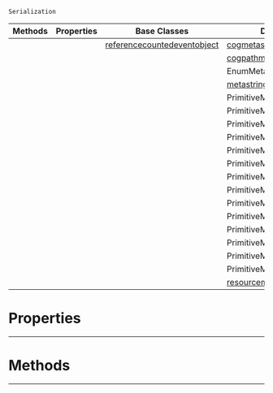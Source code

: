  `Serialization`

|Methods|Properties|Base Classes|Derived Classes|
|---|---|---|---|
| | |[referencecountedeventobject](https://github.com/PlasmaEngine/PlasmaDocs/tree/master/docs/C%2B%2B/code_reference/class_reference/referencecountedeventobject.markdown)|[cogmetaserialization](https://github.com/PlasmaEngine/PlasmaDocs/tree/master/docs/C%2B%2B/code_reference/class_reference/cogmetaserialization.markdown)|
| | | |[cogpathmetaserialization](https://github.com/PlasmaEngine/PlasmaDocs/tree/master/docs/C%2B%2B/code_reference/class_reference/cogpathmetaserialization.markdown)|
| | | |EnumMetaSerialization|
| | | |[metastringserialization](https://github.com/PlasmaEngine/PlasmaDocs/tree/master/docs/C%2B%2B/code_reference/class_reference/metastringserialization.markdown)|
| | | |PrimitiveMetaSerializationBoolean|
| | | |PrimitiveMetaSerializationInteger|
| | | |PrimitiveMetaSerializationInteger2|
| | | |PrimitiveMetaSerializationInteger3|
| | | |PrimitiveMetaSerializationInteger4|
| | | |PrimitiveMetaSerializationMat2|
| | | |PrimitiveMetaSerializationMat3|
| | | |PrimitiveMetaSerializationMat4|
| | | |PrimitiveMetaSerializationQuat|
| | | |PrimitiveMetaSerializationReal|
| | | |PrimitiveMetaSerializationReal2|
| | | |PrimitiveMetaSerializationReal3|
| | | |PrimitiveMetaSerializationReal4|
| | | |PrimitiveMetaSerializationString|
| | | |[resourcemetaserialization](https://github.com/PlasmaEngine/PlasmaDocs/tree/master/docs/C%2B%2B/code_reference/class_reference/resourcemetaserialization.markdown)|


 #  Properties


---  
 #  Methods


---  
 

 